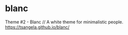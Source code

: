 # blanc
Theme #2 - Blanc // A white theme for minimalistic people. https://tsangela.github.io/blanc/

